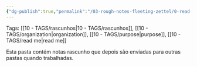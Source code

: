 ```yaml
---
{"dg-publish":true,"permalink":"/03-rough-notes-fleeting-zettel/0-read-me-rough-notes/","noteIcon":""}
---
```


Tags: [[10 - TAGS/rascunhos\|10 - TAGS/rascunhos]], [[10 - TAGS/organization\|organization]], [[10 - TAGS/purpose\|purpose]], [[10 - TAGS/read me\|read me]]

Esta pasta contém notas rascunho que depois são enviadas para outras pastas quando trabalhadas.
